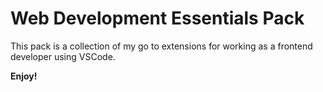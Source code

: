 # Web Development Essentials Pack

This pack is a collection of my go to extensions for working as a frontend developer using VSCode.

**Enjoy!**
